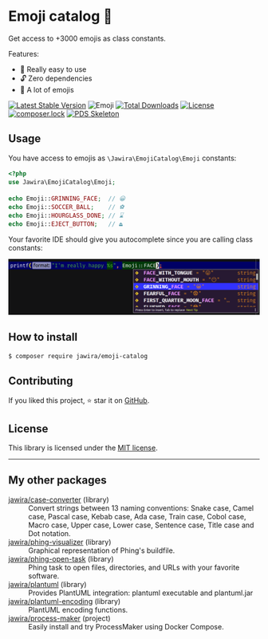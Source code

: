 Emoji catalog 📔
==============

Get access to +3000 emojis as class constants.

Features:

- 🍼 Really easy to use
- 🔓 Zero dependencies
- 💪 A lot of emojis

[![Latest Stable Version](https://poser.pugx.org/jawira/emoji-catalog/v/stable)](https://packagist.org/packages/jawira/emoji-catalog)
![Emoji](https://img.shields.io/badge/Emoji-v12.0-%235354FE)
[![Total Downloads](https://poser.pugx.org/jawira/emoji-catalog/downloads)](https://packagist.org/packages/jawira/emoji-catalog)
[![License](https://poser.pugx.org/jawira/emoji-catalog/license)](https://packagist.org/packages/jawira/emoji-catalog)
[![composer.lock](https://poser.pugx.org/jawira/emoji-catalog/composerlock)](https://packagist.org/packages/jawira/emoji-catalog)
[![PDS Skeleton](https://img.shields.io/badge/pds-skeleton-blue.svg)](https://github.com/php-pds/skeleton)

Usage
-----

You have access to emojis as `\Jawira\EmojiCatalog\Emoji` constants:

```php
<?php
use Jawira\EmojiCatalog\Emoji;

echo Emoji::GRINNING_FACE;  // 😀
echo Emoji::SOCCER_BALL;    // ⚽
echo Emoji::HOURGLASS_DONE; // ⌛
echo Emoji::EJECT_BUTTON;   // ⏏
```

Your favorite IDE should give you autocomplete since you are calling class 
constants:

![Autocomplete](docs/images/autocomplete.png)

How to install
--------------

```
$ composer require jawira/emoji-catalog
```

Contributing
------------

If you liked this project, ⭐ star it on [GitHub].

License
-------

This library is licensed under the [MIT license](LICENSE.md).

[GitHub]: https://github.com/jawira/emoji-catalog


***

My other packages
-----------------

<dl>

  <dt><a href="https://packagist.org/packages/jawira/case-converter">jawira/case-converter</a> (library)</dt>
  <dd>Convert strings between 13 naming conventions: Snake case, Camel case,
      Pascal case, Kebab case, Ada case, Train case, Cobol case, Macro case,
      Upper case, Lower case, Sentence case, Title case and Dot notation.
  </dd>

  <dt><a href="https://packagist.org/packages/jawira/phing-visualizer">jawira/phing-visualizer</a> (library)</dt>
  <dd>Graphical representation of Phing's buildfile.</dd>

  <dt><a href="https://packagist.org/packages/jawira/phing-open-task">jawira/phing-open-task</a> (library)</dt>
  <dd>Phing task to open files, directories, and URLs with your favorite software.</dd>

  <dt><a href="https://packagist.org/packages/jawira/plantuml">jawira/plantuml</a> (library)</dt>
  <dd>Provides PlantUML integration: plantuml executable and plantuml.jar</dd>

  <dt><a href="https://packagist.org/packages/jawira/plantuml-encoding">jawira/plantuml-encoding</a> (library)</dt>
  <dd>PlantUML encoding functions.</dd>

  <dt><a href="https://packagist.org/packages/jawira/process-maker">jawira/process-maker</a> (project)</dt>
  <dd>Easily install and try ProcessMaker using Docker Compose.</dd>

</dl>
